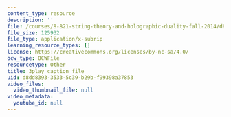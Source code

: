 ```yaml
---
content_type: resource
description: ''
file: /courses/8-821-string-theory-and-holographic-duality-fall-2014/d8dd839335335c39b29bf99398a37853_1LEYgS8Wzsk.vtt
file_size: 125932
file_type: application/x-subrip
learning_resource_types: []
license: https://creativecommons.org/licenses/by-nc-sa/4.0/
ocw_type: OCWFile
resourcetype: Other
title: 3play caption file
uid: d8dd8393-3533-5c39-b29b-f99398a37853
video_files:
  video_thumbnail_file: null
video_metadata:
  youtube_id: null
---
```

